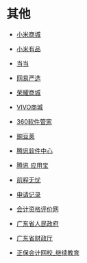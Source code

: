# 其他

<div id = "首"></div>
<script src = "../js/首.js"></script>

* [小米商城](https://m.mi.com/)
* [小米有品](https://m.xiaomiyoupin.com/main)
* [当当](http://m.dangdang.com/)
* [网易严选](https://m.you.163.com/)
* [荣耀商城](https://www.hihonor.com/cn/m/home)
* [VIVO商城](https://shop.vivo.com.cn/wap/)

* [360软件管家](https://soft.360.cn/)
* [豌豆荚](https://m.wandoujia.com/)
* [腾讯软件中心](https://pc.qq.com/)
* [腾讯 应用宝](https://sj.qq.com/)

* [前程无忧](https://m.51job.com/)
* [申请记录](https://m.51job.com/my/applyhistory.php)
* [会计资格评价网](http://kzp.mof.gov.cn/)
* [广东省人民政府](https://www.gd.gov.cn/)
* [广东省财政厅](http://czt.gd.gov.cn/)
* [正保会计网校_继续教育](http://jxjy.chinaacc.com/gd)
